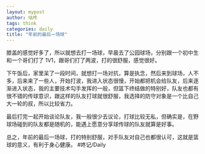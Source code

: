 ```yaml
---
layout: mypost
author: 咕咚
tags: think
categories: daily
title: "年前的最后一场球"
---
```


膝盖的感觉好多了，所以就想去打一场球，早晨去了公园球场，分别跟一个初中生和一个哥们打了 1V1，跟哥们打了两波，打的很舒服，感觉很好。

下午饭后，家里呆了一段时间，就想打一场对抗，算是执念，然后来到球场，人不多，后来来了一些人，开始打波，我进入状态很慢，开始都把机会给队友，后来逐渐进入状态，我的主要技术勾手发挥的一般，但篮下终结做的特别好，队友也都有很不错的传球意识，跟这样的队友打球就很舒服，我选择的防守对象是一个比自己大一轮的叔，所以比较省力。

最后打完一起开始谈论队友，我一般很少去议论，打球比较无私，但确实是，在野球场碰到的队友都是随机的，能遇上愿意分享球传球的队友就算是好事。

总之，年前的最后一场球，打的特别舒服，对手队友对自己也都很认可，这就是篮球的意义，有利于身心健康。
#咚记/Daily 